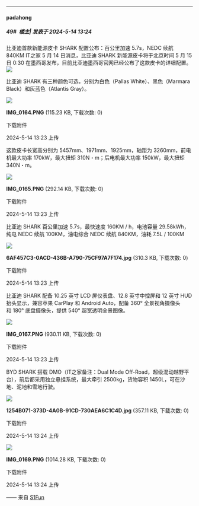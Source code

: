﻿
*****

####  padahong  
##### 49#         楼主| 发表于 2024-5-14 13:24

比亚迪首款新能源皮卡 SHARK 配置公布：百公里加速 5.7s，NEDC 续航 840KM
IT之家 5 月 14 日消息，比亚迪 SHARK 新能源皮卡将于北京时间 5 月 15 日 0:30 在墨西哥发布，目前比亚迪墨西哥官网已经公布了这款皮卡的详细配置。
<img src="https://s2.loli.net/2024/05/14/r3BsjiR8FXCN6Zv.png" referrerpolicy="no-referrer">

比亚迪 SHARK 有三种颜色可选，分别为白色（Pallas White）、黑色（Marmara Black）和灰蓝色（Atlantis Gray）。

<img src="https://img.saraba1st.com/forum/202405/14/132303wwwli5fo5iy75p05.png" referrerpolicy="no-referrer">

<strong>IMG_0164.PNG</strong> (115.23 KB, 下载次数: 0)

下载附件

2024-5-14 13:23 上传

这款皮卡长宽高分别为 5457mm、1971mm、1925mm，轴距为 3260mm，前电机最大功率 170kW，最大扭矩 310N・m；后电机最大功率 150kW，最大扭矩 340N・m。

<img src="https://img.saraba1st.com/forum/202405/14/132310zeifvul7t2y2qftl.png" referrerpolicy="no-referrer">

<strong>IMG_0165.PNG</strong> (292.14 KB, 下载次数: 0)

下载附件

2024-5-14 13:23 上传

比亚迪 SHARK 百公里加速 5.7s，最快速度 160KM / h，电池容量 29.58kWh，纯电 NEDC 续航 100KM，油电综合 NEDC 续航 840KM，油耗 7.5L / 100KM

<img src="https://img.saraba1st.com/forum/202405/14/132327zfy7idf7rr6a9zrf.jpg" referrerpolicy="no-referrer">

<strong>6AF457C3-0ACD-436B-A790-75CF97A7F174.jpg</strong> (310.3 KB, 下载次数: 0)

下载附件

2024-5-14 13:23 上传

比亚迪 SHARK 配备 10.25 英寸 LCD 屏仪表盘、12.8 英寸中控屏和 12 英寸 HUD 抬头显示，兼容苹果 CarPlay 和 Android Auto，配备 360° 全景视角摄像头和 180° 底盘摄像头，提供 540° 超宽透明全景图像。

<img src="https://img.saraba1st.com/forum/202405/14/132351mnn9ho6wrgmruq64.png" referrerpolicy="no-referrer">

<strong>IMG_0167.PNG</strong> (930.11 KB, 下载次数: 0)

下载附件

2024-5-14 13:23 上传

BYD SHARK 搭载 DMO（IT之家备注：Dual Mode Off-Road，超级混动越野平台），前后都采用独立悬挂系统，最大牵引 2500kg，货物容积 1450L，可在沙地、泥地和雪地行驶。

<img src="https://img.saraba1st.com/forum/202405/14/132401qxtgylh34ljxhhth.jpg" referrerpolicy="no-referrer">

<strong>1254B071-373D-4A0B-91CD-730AEA6C1C4D.jpg</strong> (357.11 KB, 下载次数: 0)

下载附件

2024-5-14 13:24 上传

<img src="https://img.saraba1st.com/forum/202405/14/132401sae0ebzextvt0gmx.png" referrerpolicy="no-referrer">

<strong>IMG_0169.PNG</strong> (1014.28 KB, 下载次数: 0)

下载附件

2024-5-14 13:24 上传

—— 来自 [S1Fun](https://s1fun.koalcat.com)


